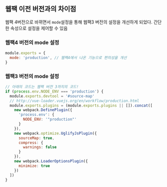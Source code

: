 ## 웹팩 이전 버전과의 차이점
웹팩 4버전으로 바뀌면서 `mode`설정을 통해 웹팩3 버전의 설정을 개선하게 되었다. 간단한 속성으로 설정을 제어할 수 있음

### 웹팩4 버전의 mode 설정

```javascript
module.exports = {
  mode: 'production', // 웹팩4에서 나온 기능으로 편의성을 개선
}
```

### 웹팩3 버전의 mode 설정

```javascript
// 아래의 코드는 웹팩 버전 3까지의 코드!
if (process.env.NODE_ENV === 'production') {
  module.exports.devtool = '#source-map'
  // http://vue-loader.vuejs.org/en/workflow/production.html
  module.exports.plugins = (module.exports.plugins || []).concat([
    new webpack.DefinePlugin({
      'process.env': {
        NODE_ENV: '"production"'
      }
    }),
    new webpack.optimize.UglifyJsPlugin({
      sourceMap: true,
      compress: {
        warnings: false
      }
    }),
    new webpack.LoaderOptionsPlugin({
      minimize: true
    })
  ])
}
```

